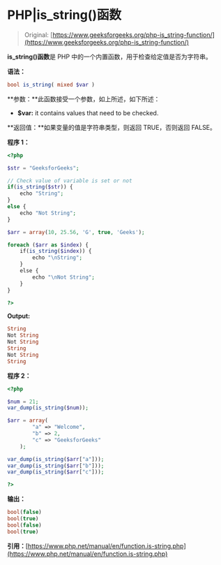 # PHP|is_string()函数

> Original: [https://www.geeksforgeeks.org/php-is_string-function/](https://www.geeksforgeeks.org/php-is_string-function/)

**is_string()函数**是 PHP 中的一个内置函数，用于检查给定值是否为字符串。

**语法：**

```php
bool is_string( mixed $var )
```

**参数：**此函数接受一个参数，如上所述，如下所述：

*   **$var:** it contains values that need to be checked.

**返回值：**如果变量的值是字符串类型，则返回 TRUE，否则返回 FALSE。

**程序 1：**

```php
<?php

$str = "GeeksforGeeks";

// Check value of variable is set or not
if(is_string($str)) {
    echo "String";
}
else {
    echo "Not String";
}

$arr = array(10, 25.56, 'G', true, 'Geeks');

foreach ($arr as $index) {
    if(is_string($index)) {
        echo "\nString";
    }
    else {
        echo "\nNot String";
    }
}

?>
```

**Output:**

```php
String
Not String
Not String
String
Not String
String

```

**程序 2：**

```php
<?php

$num = 21;
var_dump(is_string($num));

$arr = array(
        "a" => "Welcome",
        "b" => 2,
        "c" => "GeeksforGeeks"
    );

var_dump(is_string($arr["a"]));
var_dump(is_string($arr["b"]));
var_dump(is_string($arr["c"]));

?>
```

**输出：**

```php
bool(false)
bool(true)
bool(false)
bool(true)

```

**引用：**[https://www.php.net/manual/en/function.is-string.php](https://www.php.net/manual/en/function.is-string.php)
